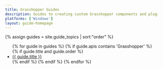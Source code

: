 ```yaml
---
title: Grasshopper Guides
description: Guides to creating custom Grasshopper components and plugins.
platforms: ['Windows']
layout: guide-homepage
---
```


<div class="trigger">
  {% assign guides = site.guide_topics | sort:"order" %}
  <ul>
  {% for guide in guides %}
    {% if guide.apis contains 'Grasshopper' %}
      {% if guide.title and guide.order %}
        <li><a class="page-link" href="{{ guide.url | prepend: site.baseurl }}" title="{{ guide.description }}">{{ guide.title }}</a></li>
      {% endif %}
    {% endif %}
  {% endfor %}
  </ul>
</div>

